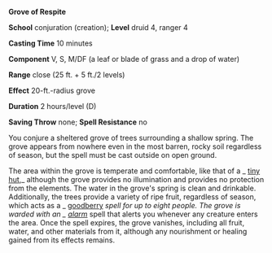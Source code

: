 **Grove of Respite**

**School** conjuration (creation); **Level** druid 4, ranger 4

**Casting Time** 10 minutes

**Component** V, S, M/DF (a leaf or blade of grass and a drop of water)

**Range** close (25 ft. + 5 ft./2 levels)

**Effect** 20-ft.-radius grove

**Duration** 2 hours/level (D)

**Saving Throw** none; **Spell Resistance** no

You conjure a sheltered grove of trees surrounding a shallow spring. The grove appears from nowhere even in the most barren, rocky soil regardless of season, but the spell must be cast outside on open ground.

The area within the grove is temperate and comfortable, like that of a _ [tiny hut](../../spells/tinyHut.html#_tiny-hut),_ although the grove provides no illumination and provides no protection from the elements. The water in the grove's spring is clean and drinkable. Additionally, the trees provide a variety of ripe fruit, regardless of season, which acts as a _ [goodberry](../../spells/goodberry.html#_goodberry) _spell for up to eight people. The grove is warded with an _ [alarm](../../spells/alarm.html#_alarm)_ spell that alerts you whenever any creature enters the area. Once the spell expires, the grove vanishes, including all fruit, water, and other materials from it, although any nourishment or healing gained from its effects remains.

